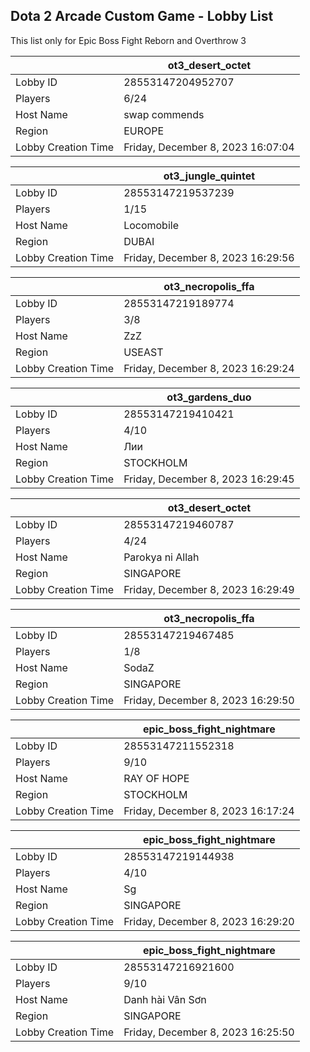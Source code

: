 ## Dota 2 Arcade Custom Game - Lobby List

This list only for Epic Boss Fight Reborn and Overthrow 3

|  | ot3_desert_octet |
| ------ | ------ |
| Lobby ID | 28553147204952707 |
| Players | 6/24 |
| Host Name | swap commends |
| Region | EUROPE |
| Lobby Creation Time | Friday, December 8, 2023 16:07:04 |


|  | ot3_jungle_quintet |
| ------ | ------ |
| Lobby ID | 28553147219537239 |
| Players | 1/15 |
| Host Name | Locomobile | The Chimney |
| Region | DUBAI |
| Lobby Creation Time | Friday, December 8, 2023 16:29:56 |


|  | ot3_necropolis_ffa |
| ------ | ------ |
| Lobby ID | 28553147219189774 |
| Players | 3/8 |
| Host Name | ZzZ |
| Region | USEAST |
| Lobby Creation Time | Friday, December 8, 2023 16:29:24 |


|  | ot3_gardens_duo |
| ------ | ------ |
| Lobby ID | 28553147219410421 |
| Players | 4/10 |
| Host Name | Лии |
| Region | STOCKHOLM |
| Lobby Creation Time | Friday, December 8, 2023 16:29:45 |


|  | ot3_desert_octet |
| ------ | ------ |
| Lobby ID | 28553147219460787 |
| Players | 4/24 |
| Host Name | Parokya ni Allah |
| Region | SINGAPORE |
| Lobby Creation Time | Friday, December 8, 2023 16:29:49 |


|  | ot3_necropolis_ffa |
| ------ | ------ |
| Lobby ID | 28553147219467485 |
| Players | 1/8 |
| Host Name | SodaZ |
| Region | SINGAPORE |
| Lobby Creation Time | Friday, December 8, 2023 16:29:50 |


|  | epic_boss_fight_nightmare |
| ------ | ------ |
| Lobby ID | 28553147211552318 |
| Players | 9/10 |
| Host Name | RAY OF HOPE |
| Region | STOCKHOLM |
| Lobby Creation Time | Friday, December 8, 2023 16:17:24 |


|  | epic_boss_fight_nightmare |
| ------ | ------ |
| Lobby ID | 28553147219144938 |
| Players | 4/10 |
| Host Name | Sg |
| Region | SINGAPORE |
| Lobby Creation Time | Friday, December 8, 2023 16:29:20 |


|  | epic_boss_fight_nightmare |
| ------ | ------ |
| Lobby ID | 28553147216921600 |
| Players | 9/10 |
| Host Name | Danh hài Vân Sơn |
| Region | SINGAPORE |
| Lobby Creation Time | Friday, December 8, 2023 16:25:50 |


